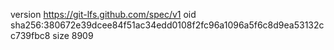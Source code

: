 version https://git-lfs.github.com/spec/v1
oid sha256:380672e39dcee84f51ac34edd0108f2fc96a1096a5f6c8d9ea53132cc739fbc8
size 8909
